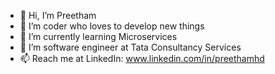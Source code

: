- 👋 Hi, I’m Preetham
- 👀 I’m coder who loves to develop new things
- 🌱 I’m currently learning Microservices
- 💞️ I’m software engineer at Tata Consultancy Services
- 📫 Reach me at LinkedIn: www.linkedin.com/in/preethamhd


<!---
Preetham23-hub/Preetham23-hub is a ✨ special ✨ repository because its `README.md` (this file) appears on your GitHub profile.
You can click the Preview link to take a look at your changes.
--->
